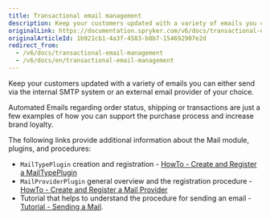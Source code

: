 ```yaml
---
title: Transactional email management
description: Keep your customers updated with a variety of emails you can either send via the internal SMTP system or an external email provider of your choice.
originalLink: https://documentation.spryker.com/v6/docs/transactional-email-management
originalArticleId: 1b921cb1-4a3f-4583-b8b7-154692907e2d
redirect_from:
  - /v6/docs/transactional-email-management
  - /v6/docs/en/transactional-email-management
---
```


Keep your customers updated with a variety of emails you can either send via the internal SMTP system or an external email provider of your choice. 

Automated Emails regarding order status, shipping or transactions are just a few examples of how you can support the purchase process and increase brand loyalty.

The following links provide additional information about the Mail module, plugins, and procedures: 

*  `MailTypePlugin` creation and  registration -  [HowTo - Create and Register a MailTypePlugin](/docs/scos/dev/tutorials-and-howtos/{{page.version}}/howtos/howto-create-and-register-a-mailtypeplugin.html)
*  `MailProviderPlugin` general overview and the registration procedure - [HowTo - Create and Register a Mail Provider](/docs/scos/dev/tutorials-and-howtos/{{page.version}}/howtos/howto-create-and-register-a-mail-provider.html)
*  Tutorial that helps to understand the procedure for sending an email - [Tutorial - Sending a Mail](/docs/scos/dev/tutorials-and-howtos/{{page.version}}/introduction-tutorials/tutorial-sending-an-email.html).
